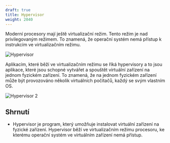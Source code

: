 ```yaml
---
draft: true
title: Hypervisor
weight: 2040
---
```


Moderní procesory mají ještě virtualizační režim. Tento režim je nad privilegovaným režimem. To znamená, že operační systém nemá přístup k instrukcím ve virtualizačním režimu.

![Hypervisor](/jak-se-stat-ajtakem/os-vrstva/hypervisor.png)

Aplikacím, které běží ve virtualizačním režimu se říká hypervisory a to jsou aplikace, které jsou schopné vytvářet a spouštět virtuální zařízení na jednom fyzickém zařízení. To znamená, že na jednom fyzickém zařízení může být provozováno několik virtuálních počítačů, každý se svým vlastním OS.


![Hypervisor 2](/jak-se-stat-ajtakem/os-vrstva/hypervisor2.png)

## Shrnutí

- Hypervisor je program, který umožňuje instalovat virtuální zařízení na fyzické zařízení. Hypervisor běží ve virtualizačním režimu procesoru, ke kterému operační systém ve virtuálním zařízení nemá přístup.